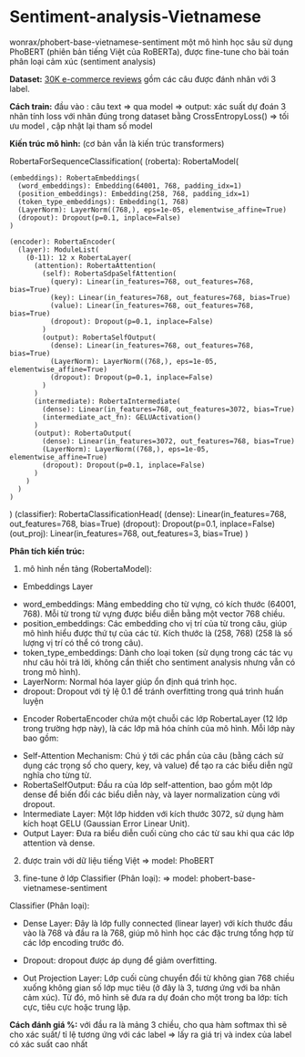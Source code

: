 # Sentiment-analysis-Vietnamese

wonrax/phobert-base-vietnamese-sentiment
một mô hình học sâu sử dụng PhoBERT (phiên bản tiếng Việt của RoBERTa), 
được fine-tune cho bài toán phân loại cảm xúc (sentiment analysis)


**Dataset:** [30K e-commerce reviews](https://www.kaggle.com/datasets/linhlpv/vietnamese-sentiment-analyst)
gồm các câu được đánh nhãn với 3 label. 


**Cách train:**
đầu vào : câu text => qua model => output: xác suất dự đoán 3 nhãn
tính loss với nhãn đúng trong dataset bằng CrossEntropyLoss()
=> tối ưu model , cập nhật lại tham số model


**Kiến trúc mô hình:** (cơ bản vẫn là kiến trúc transformers)

RobertaForSequenceClassification(
  (roberta): RobertaModel(

    (embeddings): RobertaEmbeddings(
      (word_embeddings): Embedding(64001, 768, padding_idx=1)
      (position_embeddings): Embedding(258, 768, padding_idx=1)
      (token_type_embeddings): Embedding(1, 768)
      (LayerNorm): LayerNorm((768,), eps=1e-05, elementwise_affine=True)
      (dropout): Dropout(p=0.1, inplace=False)
    )

    (encoder): RobertaEncoder(
      (layer): ModuleList(
        (0-11): 12 x RobertaLayer(
          (attention): RobertaAttention(
            (self): RobertaSdpaSelfAttention(
              (query): Linear(in_features=768, out_features=768, bias=True)
              (key): Linear(in_features=768, out_features=768, bias=True)
              (value): Linear(in_features=768, out_features=768, bias=True)
              (dropout): Dropout(p=0.1, inplace=False)
            )
            (output): RobertaSelfOutput(
              (dense): Linear(in_features=768, out_features=768, bias=True)
              (LayerNorm): LayerNorm((768,), eps=1e-05, elementwise_affine=True)
              (dropout): Dropout(p=0.1, inplace=False)
            )
          )
          (intermediate): RobertaIntermediate(
            (dense): Linear(in_features=768, out_features=3072, bias=True)
            (intermediate_act_fn): GELUActivation()
          )
          (output): RobertaOutput(
            (dense): Linear(in_features=3072, out_features=768, bias=True)
            (LayerNorm): LayerNorm((768,), eps=1e-05, elementwise_affine=True)
            (dropout): Dropout(p=0.1, inplace=False)
          )
        )
      )
    )
  )
  (classifier): RobertaClassificationHead(
    (dense): Linear(in_features=768, out_features=768, bias=True)
    (dropout): Dropout(p=0.1, inplace=False)
    (out_proj): Linear(in_features=768, out_features=3, bias=True)
  )
  
**Phân tích kiến trúc:**
1. mô hình nền tảng (RobertaModel):

- Embeddings Layer
 + word_embeddings: 
Mảng embedding cho từ vựng, có kích thước (64001, 768). 
Mỗi từ trong từ vựng được biểu diễn bằng một vector 768 chiều.
 + position_embeddings: 
Các embedding cho vị trí của từ trong câu, giúp mô hình hiểu được thứ tự của các từ. Kích thước là (258, 768) (258 là số lượng vị trí có thể có trong câu).
 + token_type_embeddings: 
Dành cho loại token (sử dụng trong các tác vụ như câu hỏi trả lời, không cần thiết cho sentiment analysis nhưng vẫn có trong mô hình).
 + LayerNorm: 
Normal hóa layer giúp ổn định quá trình học.
 + dropout: 
Dropout với tỷ lệ 0.1 để tránh overfitting trong quá trình huấn luyện

- Encoder
RobertaEncoder chứa một chuỗi các lớp RobertaLayer (12 lớp trong trường hợp này), là các lớp mã hóa chính của mô hình. Mỗi lớp này bao gồm:
 + Self-Attention Mechanism: Chú ý tới các phần của câu (bằng cách sử dụng các trọng số cho query, key, và value) để tạo ra các biểu diễn ngữ nghĩa cho từng từ.
 + RobertaSelfOutput: Đầu ra của lớp self-attention, bao gồm một lớp dense để biến đổi các biểu diễn này, và layer normalization cùng với dropout.
 + Intermediate Layer: Một lớp hidden với kích thước 3072, sử dụng hàm kích hoạt GELU (Gaussian Error Linear Unit).
 + Output Layer: Đưa ra biểu diễn cuối cùng cho các từ sau khi qua các lớp attention và dense.

2. được train với dữ liệu tiếng Việt => model: PhoBERT 

3. fine-tune ở lớp Classifier (Phân loại): => model: phobert-base-vietnamese-sentiment

Classifier (Phân loại):

- Dense Layer: 
Đây là lớp fully connected (linear layer) với kích thước đầu vào là 768 và đầu ra là 768, 
giúp mô hình học các đặc trưng tổng hợp từ các lớp encoding trước đó.

- Dropout: 
dropout được áp dụng để giảm overfitting.

- Out Projection Layer: 
Lớp cuối cùng chuyển đổi từ không gian 768 chiều xuống không gian số lớp mục tiêu 
(ở đây là 3, tương ứng với ba nhãn cảm xúc). 
Từ đó, mô hình sẽ đưa ra dự đoán cho một trong ba lớp: tích cực, tiêu cực hoặc trung lập.

**Cách đánh giá %:**
với đầu ra là mảng 3 chiều, cho qua hàm softmax thì sẽ cho xác suất/ tỉ lệ tương ứng với các label
=> lấy ra giá trị và index của label có xác suất cao nhất
